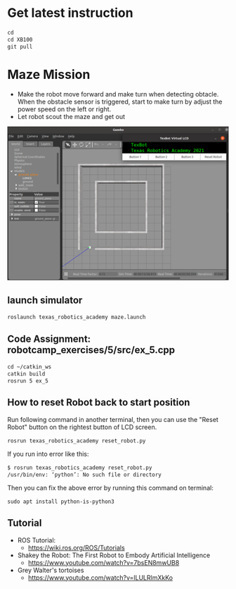 # Get latest instruction 
```
cd
cd XB100
git pull
```

# Maze Mission
 * Make the robot move forward and make turn when detecting obtacle. 
   When the obstacle sensor is triggered, start to make turn by adjust the power speed on the left or right. 
 * Let robot scout the maze and get out 
 <img src="maze.png" width=600>

## launch simulator 
```
roslaunch texas_robotics_academy maze.launch
```

## Code Assignment: robotcamp_exercises/5/src/ex_5.cpp
```
cd ~/catkin_ws
catkin build
rosrun 5 ex_5
```

## How to reset Robot back to start position
Run following command in another terminal, then you can use the "Reset Robot" button on the rightest button of LCD screen. 
```
rosrun texas_robotics_academy reset_robot.py
```
If you run into error like this:
```
$ rosrun texas_robotics_academy reset_robot.py 
/usr/bin/env: ‘python’: No such file or directory
```
Then you can fix the above error by running this command on terminal:
```
sudo apt install python-is-python3
```

## Tutorial 
* ROS Tutorial:
  * https://wiki.ros.org/ROS/Tutorials
* Shakey the Robot: The First Robot to Embody Artificial Intelligence
  * https://www.youtube.com/watch?v=7bsEN8mwUB8
* Grey Walter's tortoises
  * https://www.youtube.com/watch?v=lLULRlmXkKo

